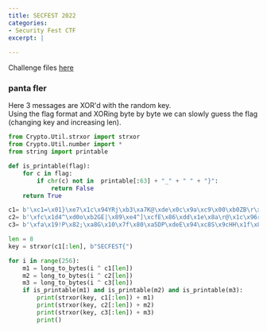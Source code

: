 ```yaml
---
title: SECFEST 2022
categories:
- Security Fest CTF
excerpt: |
  
---
```


Challenge files [here](https://github.com/Connor-McCartney/CTF-files/tree/main/SECFEST-2022)

### panta fler

Here 3 messages are XOR'd with the random key. <br>
Using the flag format and XORing byte by byte we can slowly guess the flag (changing key and increasing len).

```python
from Crypto.Util.strxor import strxor
from Crypto.Util.number import *
from string import printable

def is_printable(flag):
    for c in flag:
        if chr(c) not in  printable[:63] + "_" + " " + "}":
            return False
    return True

c1= b'\xc1=\x01}\xe7\x1c\x94YRj\xb3\xa7K@\xde\x0c\x9a\xc9\x00\xb0ZB\r\x87\r\x8b\x8f\xffQ\xc7'
c2= b'\xfc\x1d4^\xd0o\xb2GE|\x89\xe4^]\xcfE\x86\xdd\x1e\x8a\r@\x1c\x96r\x92\x87\xec\x19\xd4'
c3= b'\xfa\x19!P\x82;\xa8G\x10\x7f\x80\xa5DP\xdeE\x94\xc8S\x9cHH\x1f\x8a!\x87\xc0\xe3\x1f\xcd'

len = 8
key = strxor(c1[:len], b"SECFEST{")

for i in range(256):
    m1 = long_to_bytes(i ^ c1[len])
    m2 = long_to_bytes(i ^ c2[len])
    m3 = long_to_bytes(i ^ c3[len])
    if is_printable(m1) and is_printable(m2) and is_printable(m3):
        print(strxor(key, c1[:len]) + m1)
        print(strxor(key, c2[:len]) + m2)
        print(strxor(key, c3[:len]) + m3)
        print()
```
